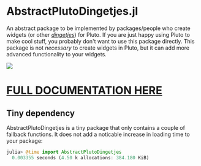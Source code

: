 # AbstractPlutoDingetjes.jl

An abstract package to be implemented by packages/people who create widgets (or other [*dingetjes*](https://en.wiktionary.org/wiki/dingetjes#Dutch)) for Pluto. If you are just happy using Pluto to make cool stuff, you probably don't want to use this package directly. This package is not *necessary* to create widgets in Pluto, but it can add more advanced functionality to your widgets.

![](https://media.giphy.com/media/l3vRfDn9ca5PVkHv2/giphy.gif)

# **[FULL DOCUMENTATION HERE](https://plutojl.org/docs/abstractplutodingetjes/)**

## Tiny dependency
AbstractPlutoDingetjes is a tiny package that only contains a couple of fallback functions. It does not add a noticable increase in loading time to your package:

```julia
julia> @time import AbstractPlutoDingetjes
  0.003355 seconds (4.50 k allocations: 384.180 KiB)
```
